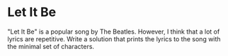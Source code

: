 # Let It Be

"Let It Be" is a popular song by The Beatles. However, I think that a lot of lyrics are repetitive. Write a solution that prints the lyrics to the song with the minimal set of characters.